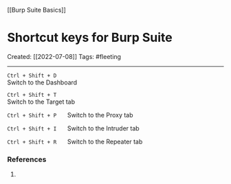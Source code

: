 [[Burp Suite Basics]]

# Shortcut keys for Burp Suite
Created:  [[2022-07-08]]
Tags: #fleeting 

---
`Ctrl + Shift + D`  
Switch to the Dashboard  


`Ctrl + Shift + T`  
Switch to the Target tab  


`Ctrl + Shift + P   `
Switch to the Proxy tab  


`Ctrl + Shift + I   `
Switch to the Intruder tab  


`Ctrl + Shift + R   `
Switch to the Repeater tab












### References
1. 